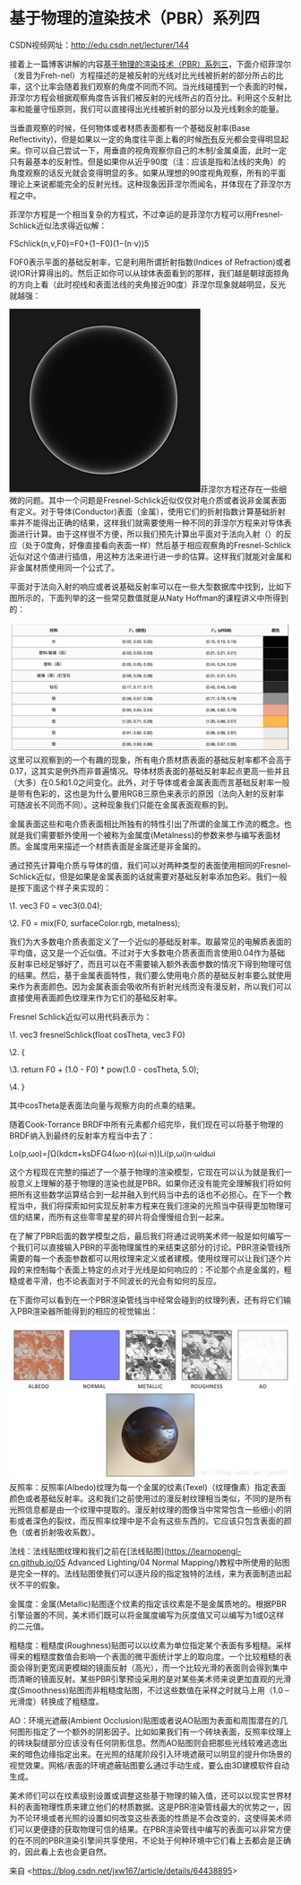 # 基于物理的渲染技术（PBR）系列四 

CSDN视频网址：<http://edu.csdn.net/lecturer/144> 

接着上一篇博客讲解的内容[基于物理的渲染技术（PBR）系列三](http://blog.csdn.net/jxw167/article/details/64133796)，下面介绍菲涅尔（发音为Freh-nel）方程描述的是被反射的光线对比光线被折射的部分所占的比率，这个比率会随着我们观察的角度不同而不同。当光线碰撞到一个表面的时候，菲涅尔方程会根据观察角度告诉我们被反射的光线所占的百分比。利用这个反射比率和能量守恒原则，我们可以直接得出光线被折射的部分以及光线剩余的能量。 

当垂直观察的时候，任何物体或者材质表面都有一个基础反射率(Base Reflectivity)，但是如果以一定的角度往平面上看的时候[所有](http://filmicgames.com/archives/557)反光都会变得明显起来。你可以自己尝试一下，用垂直的视角观察你自己的木制/金属桌面，此时一定只有最基本的反射性。但是如果你从近乎90度（注：应该是指和法线的夹角）的角度观察的话反光就会变得明显的多。如果从理想的90度视角观察，所有的平面理论上来说都能完全的反射光线。这种现象因菲涅尔而闻名，并体现在了菲涅尔方程之中。 

菲涅尔方程是一个相当复杂的方程式，不过幸运的是菲涅尔方程可以用Fresnel-Schlick近似法求得近似解： 

FSchlick(n,v,F0)=F0+(1−F0)(1−(n⋅v))5 

F0F0表示平面的基础反射率，它是利用所谓折射指数(Indices of Refraction)或者说IOR计算得出的。然后正如你可以从球体表面看到的那样，我们越是朝球面掠角的方向上看（此时视线和表面法线的夹角接近90度）菲涅尔现象就越明显，反光就越强： 

![img](PhysicsRender_04.assets/clip_image002.jpg)菲涅尔方程还存在一些细微的问题。其中一个问题是Fresnel-Schlick近似仅仅对电介质或者说非金属表面有定义。对于导体(Conductor)表面（金属），使用它们的折射指数计算基础折射率并不能得出正确的结果，这样我们就需要使用一种不同的菲涅尔方程来对导体表面进行计算。由于这样很不方便，所以我们预先计算出平面对于法向入射（）的反应（处于0度角，好像直接看向表面一样）然后基于相应观察角的Fresnel-Schlick近似对这个值进行插值，用这种方法来进行进一步的估算。这样我们就能对金属和非金属材质使用同一个公式了。 

平面对于法向入射的响应或者说基础反射率可以在一些大型数据库中找到，比如下图所示的，下面列举的这一些常见数值就是从Naty Hoffman的课程讲义中所得到的： 

![img](PhysicsRender_04.assets/clip_image003.png)这里可以观察到的一个有趣的现象，所有电介质材质表面的基础反射率都不会高于0.17，这其实是例外而非普遍情况。导体材质表面的基础反射率起点更高一些并且（大多）在0.5和1.0之间变化。此外，对于导体或者金属表面而言基础反射率一般是带有色彩的，这也是为什么要用RGB三原色来表示的原因（法向入射的反射率可随波长不同而不同）。这种现象我们只能在金属表面观察的到。 

金属表面这些和电介质表面相比所独有的特性引出了所谓的金属工作流的概念。也就是我们需要额外使用一个被称为金属度(Metalness)的参数来参与编写表面材质。金属度用来描述一个材质表面是金属还是非金属的。 

通过预先计算电介质与导体的值，我们可以对两种类型的表面使用相同的Fresnel-Schlick近似，但是如果是金属表面的话就需要对基础反射率添加色彩。我们一般是按下面这个样子来实现的： 

 

\1.    vec3 F0 = vec3(0.04); 

\2.    F0      = mix(F0, surfaceColor.rgb, metalness); 

我们为大多数电介质表面定义了一个近似的基础反射率。取最常见的电解质表面的平均值，这又是一个近似值。不过对于大多数电介质表面而言使用0.04作为基础反射率已经足够好了，而且可以在不需要输入额外表面参数的情况下得到物理可信的结果。然后，基于金属表面特性，我们要么使用电介质的基础反射率要么就使用来作为表面颜色。因为金属表面会吸收所有折射光线而没有漫反射，所以我们可以直接使用表面颜色纹理来作为它们的基础反射率。 

Fresnel Schlick近似可以用代码表示为： 

 

\1.    vec3 fresnelSchlick(float cosTheta, vec3 F0) 

\2.    { 

\3.    return F0 + (1.0 - F0) * pow(1.0 - cosTheta, 5.0); 

\4.    } 

其中cosTheta是表面法向量与观察方向的点乘的结果。 

随着Cook-Torrance BRDF中所有元素都介绍完毕，我们现在可以将基于物理的BRDF纳入到最终的反射率方程当中去了： 

Lo(p,ωo)=∫Ω(kdcπ+ksDFG4(ωo⋅n)(ωi⋅n))Li(p,ωi)n⋅ωidωi 

这个方程现在完整的描述了一个基于物理的渲染模型，它现在可以认为就是我们一般意义上理解的基于物理的渲染也就是PBR。如果你还没有能完全理解我们将如何把所有这些数学运算结合到一起并融入到代码当中去的话也不必担心。在下一个教程当中，我们将探索如何实现反射率方程来在我们渲染的光照当中获得更加物理可信的结果，而所有这些零零星星的碎片将会慢慢组合到一起来。 

在了解了PBR后面的数学模型之后，最后我们将通过说明美术师一般是如何编写一个我们可以直接输入PBR的平面物理属性的来结束这部分的讨论。PBR渲染管线所需要的每一个表面参数都可以用纹理来定义或者建模。使用纹理可以让我们逐个片段的来控制每个表面上特定的点对于光线是如何响应的：不论那个点是金属的，粗糙或者平滑，也不论表面对于不同波长的光会有如何的反应。 

在下面你可以看到在一个PBR渲染管线当中经常会碰到的纹理列表，还有将它们输入PBR渲染器所能得到的相应的视觉输出： 

![img](PhysicsRender_04.assets/clip_image005.png)反照率：反照率(Albedo)纹理为每一个金属的纹素(Texel)（纹理像素）指定表面颜色或者基础反射率。这和我们之前使用过的漫反射纹理相当类似，不同的是所有光照信息都是由一个纹理中提取的。漫反射纹理的图像当中常常包含一些细小的阴影或者深色的裂纹，而反照率纹理中是不会有这些东西的。它应该只包含表面的颜色（或者折射吸收系数）。 

法线：法线贴图纹理和我们之前在[法线贴图](https://learnopengl-cn.github.io/05 Advanced Lighting/04 Normal Mapping/)教程中所使用的贴图是完全一样的。法线贴图使我们可以逐片段的指定独特的法线，来为表面制造出起伏不平的假象。 

金属度：金属(Metallic)贴图逐个纹素的指定该纹素是不是金属质地的。根据PBR引擎设置的不同，美术师们既可以将金属度编写为灰度值又可以编写为1或0这样的二元值。 

粗糙度：粗糙度(Roughness)贴图可以以纹素为单位指定某个表面有多粗糙。采样得来的粗糙度数值会影响一个表面的微平面统计学上的取向度。一个比较粗糙的表面会得到更宽阔更模糊的镜面反射（高光），而一个比较光滑的表面则会得到集中而清晰的镜面反射。某些PBR引擎预设采用的是对某些美术师来说更加直观的光滑度(Smoothness)贴图而非粗糙度贴图，不过这些数值在采样之时就马上用（1.0 – 光滑度）转换成了粗糙度。 

AO：环境光遮蔽(Ambient Occlusion)贴图或者说AO贴图为表面和周围潜在的几何图形指定了一个额外的阴影因子。比如如果我们有一个砖块表面，反照率纹理上的砖块裂缝部分应该没有任何阴影信息。然而AO贴图则会把那些光线较难逃逸出来的暗色边缘指定出来。在光照的结尾阶段引入环境遮蔽可以明显的提升你场景的视觉效果。网格/表面的环境遮蔽贴图要么通过手动生成，要么由3D建模软件自动生成。 

美术师们可以在纹素级别设置或调整这些基于物理的输入值，还可以以现实世界材料的表面物理性质来建立他们的材质数据。这是PBR渲染管线最大的优势之一，因为不论环境或者光照的设置如何改变这些表面的性质是不会改变的，这使得美术师们可以更便捷的获取物理可信的结果。在PBR渲染管线中编写的表面可以非常方便的在不同的PBR渲染引擎间共享使用，不论处于何种环境中它们看上去都会是正确的，因此看上去也会更自然。 

 

来自 <<https://blog.csdn.net/jxw167/article/details/64438895>>  

 

 